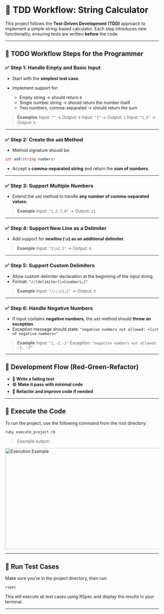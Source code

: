 # 🧪 TDD Workflow: String Calculator

This project follows the **Test-Driven Development (TDD)** approach to implement a simple string-based calculator. Each step introduces new functionality, ensuring tests are written **before** the code.

---

## 🚧 TODO Workflow Steps for the Programmer

### ✅ Step 1: Handle Empty and Basic Input

* Start with the **simplest test case**.
* Implement support for:

  * Empty string → should return `0`
  * Single number string → should return the number itself
  * Two numbers, comma-separated → should return the sum

> **Examples**
> Input: `""` → Output: `0`
> Input: `"1"` → Output: `1`
> Input: `"1,5"` → Output: `6`

---

### ✅ Step 2: Create the `add` Method

* Method signature should be:

```csharp
int add(string numbers)
```

* Accept a **comma-separated string** and return the **sum of numbers**.

---

### ✅ Step 3: Support Multiple Numbers

* Extend the `add` method to handle **any number of comma-separated values**.

> **Example**
> Input: `"1,5,7,8"` → Output: `21`

---

### ✅ Step 4: Support New Line as a Delimiter

* Add support for **newline (`\n`) as an additional delimiter**.

> **Example**
> Input: `"1\n2,3"` → Output: `6`

---

### ✅ Step 5: Support Custom Delimiters

* Allow custom delimiter declaration at the beginning of the input string.
* Format: `"//[delimiter]\n[numbers…]"`

> **Example**
> Input: `"//;\n1;2"` → Output: `3`

---

### ✅ Step 6: Handle Negative Numbers

* If input contains **negative numbers**, the `add` method should **throw an exception**.
* Exception message should state:
  `"negative numbers not allowed: <list of negative numbers>"`

> **Example**
> Input: `"1,-2,-3"`
> Exception: `"negative numbers not allowed: -2, -3"`

---

## 🔁 Development Flow (Red-Green-Refactor)

* 🔴 **Write a failing test**
* 🟢 **Make it pass with minimal code**
* 🔁 **Refactor and improve code if needed**

---

## 🔁 Execute the Code

To run the project, use the following command from the root directory:

```bash
ruby execute_project.rb
```

> Example output:

<img width="1013" height="331" alt="Execution Example" src="https://github.com/user-attachments/assets/fed3c957-850a-427e-96af-8e89dd28ee84" />

---

## 🧪 Run Test Cases

Make sure you're in the project directory, then run:

```bash
rspec
```

This will execute all test cases using RSpec and display the results in your terminal.

---
